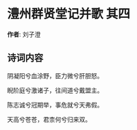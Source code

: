 # 澧州群贤堂记并歌  其四

**作者**: 刘子澄

## 诗词内容

阴凝阳兮血涂野，臣力微兮肝胆怒。

睨阶庭兮激诸子，往间道兮戴盟主。

陈志诚兮冠期举，事危就兮天弗假。

天高兮苍苍，君柰何兮归来双。

